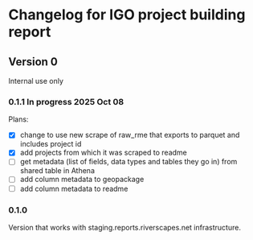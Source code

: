 # Changelog for IGO project building report

## Version 0

Internal use only

### 0.1.1 In progress 2025 Oct 08

Plans:

* [x] change to use new scrape of raw_rme that exports to parquet and includes project id
* [x] add projects from which it was scraped to readme
* [ ] get metadata (list of fields, data types and tables they go in) from shared table in Athena
* [ ] add column metadata to geopackage
* [ ] add column metadata to readme

### 0.1.0

Version that works with staging.reports.riverscapes.net infrastructure.

